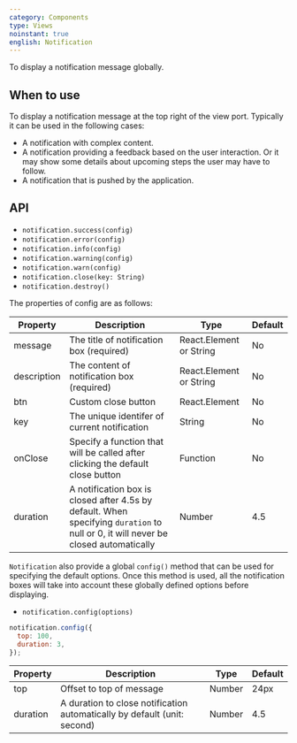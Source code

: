 ```yaml
---
category: Components
type: Views
noinstant: true
english: Notification
---
```


To display a notification message globally.

## When to use
To display a notification message at the top right of the view port. Typically it can be
used in the following cases:

- A notification with complex content.
- A notification providing a feedback based on the user interaction. Or it may show some details
about upcoming steps the user may have to follow.
- A notification that is pushed by the application.

## API

- `notification.success(config)`
- `notification.error(config)`
- `notification.info(config)`
- `notification.warning(config)`
- `notification.warn(config)`
- `notification.close(key: String)`
- `notification.destroy()`

The properties of config are as follows:

| Property   | Description                                     | Type         | Default |
|----------- |---------------------------------------------    | ----------- |--------|
| message    | The title of notification box (required)        | React.Element or String      | No     |
| description | The content of notification box (required)     | React.Element or String      | No     |
| btn        | Custom close button                                   | React.Element      | No     |
| key        | The unique identifer of current notification                                 | String      | No     |
| onClose    | Specify a function that will be called after clicking the default close button  | Function    | No     |
| duration   | A notification box is closed after 4.5s by default. When specifying `duration` to null or 0, it will never be closed automatically | Number    | 4.5     |


`Notification` also provide a global `config()` method that can be used for specifying the default options. Once this method is used, all the notification boxes
will take into account these globally defined options before displaying.

- `notification.config(options)`

```js
notification.config({
  top: 100,
  duration: 3,
});
```

| Property       | Description    | Type                       | Default       |
|------------|--------------------|----------------------------|--------------|
| top        | Offset to top of message | Number                     | 24px         |
| duration   | A duration to close notification automatically by default (unit: second) | Number                   | 4.5         |
